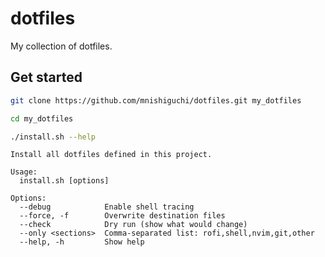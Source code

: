 # dotfiles

My collection of dotfiles.

## Get started

```bash
git clone https://github.com/mnishiguchi/dotfiles.git my_dotfiles
```

```bash
cd my_dotfiles
```

```bash
./install.sh --help
```

```text
Install all dotfiles defined in this project.

Usage:
  install.sh [options]

Options:
  --debug            Enable shell tracing
  --force, -f        Overwrite destination files
  --check            Dry run (show what would change)
  --only <sections>  Comma-separated list: rofi,shell,nvim,git,other
  --help, -h         Show help
```
